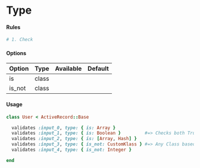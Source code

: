 # Type

#### Rules

```ruby
# 1. Check
```

#### Options

Option | Type | Available | Default
--- | --- | --- | ---
is | class | |
is_not | class | |

#### Usage

```ruby
class User < ActiveRecord::Base

  validates :input_0, type: { is: Array }
  validates :input_1, type: { is: Boolean }         #=> Checks both TrueClass and FalseClass
  validates :input_2, type: { is: [Array, Hash] }
  validates :input_3, type: { is_not: CustomKlass } #=> Any Class based objects
  validates :input_4, type: { is_not: Integer }

end
```
